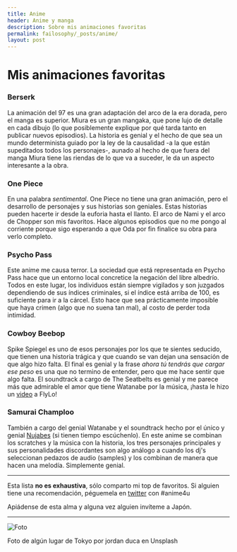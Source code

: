 ```yaml
---
title: Anime
header: Anime y manga
description: Sobre mis animaciones favoritas
permalink: failosophy/_posts/anime/
layout: post
---
```


# Mis animaciones favoritas


### Berserk

La animación del 97 es una gran adaptación del arco de la era dorada, pero el manga es superior. Miura es un gran mangaka, que pone lujo de detalle en cada dibujo (lo que posiblemente explique por qué tarda tanto en publicar nuevos episodios). La historia es genial y el hecho de que sea un mundo determinista guiado por la ley de la causalidad -a la que están supeditados todos los personajes-, aunado al hecho de que fuera del manga Miura tiene las riendas de lo que va a suceder, le da un aspecto interesante a la obra.

### One Piece

En una palabra *sentimental*. One Piece no tiene una gran animación, pero el desarrollo de personajes y sus historias son geniales. Estas historias pueden hacerte ir desde la euforia hasta el llanto. El arco de Nami y el arco de Chopper son mis favoritos. Hace algunos episodios que no me pongo al corriente porque sigo esperando a que Oda por fin finalice su obra para verlo completo.

### Psycho Pass

Este anime me causa terror. La sociedad que está representada en Psycho Pass hace que un entorno local concretice la negación del libre albedrío. Todos en este lugar, los individuos están siempre vigilados y son juzgados dependiendo de sus índices criminales, si el índice está arriba de 100, es suficiente para ir a la cárcel. Esto hace que sea prácticamente imposible que haya crimen (algo que no suena tan mal), al costo de perder toda intimidad.

### Cowboy Beebop
Spike Spiegel es uno de esos personajes por los que te sientes seducido, que tienen una historia trágica y que cuando se van dejan una sensación de que algo hizo falta. El final es genial y la frase *ahora tú tendrás que cargar ese peso* es una que no termino de entender, pero que me hace sentir que algo falta. El soundtrack a cargo de The Seatbelts es genial y me parece más que admirable el amor que tiene Watanabe por la música, ¡hasta le hizo un [video](https://www.youtube.com/watch?v=ylqBPksn36A) a FlyLo!

### Samurai Champloo
También a cargo del genial Watanabe y el soundtrack hecho por el único y genial [Nujabes](https://open.spotify.com/artist/3Rq3YOF9YG9YfCWD4D56RZ?si=8Q98LAUORmal7u62W6HNig) (si tienen tiempo escúchenlo). En este anime se combinan los scratches y la música con la historia, los tres personajes principales y sus personalidades discordantes son algo análogo a cuando los dj's seleccionan pedazos de audio (samples) y los combinan de manera que hacen una melodía. Simplemente genial.

------------------

Esta lista **no es exhaustiva**, sólo comparto mi top de favoritos. Si alguien tiene una recomendación, péguemela en [twitter](https://twitter.com/OlivettiOscar) con #anime4u

Apiádense de esta alma y alguna vez alguien invíteme a Japón.

-------------------

![Foto](https://images.unsplash.com/photo-1590796583326-afd3bb20d22d?ixid=MXwxMjA3fDB8MHxwaG90by1wYWdlfHx8fGVufDB8fHw%3D&ixlib=rb-1.2.1&auto=format&fit=crop&w=334&q=80)

Foto de algún lugar de Tokyo por jordan duca en Unsplash
